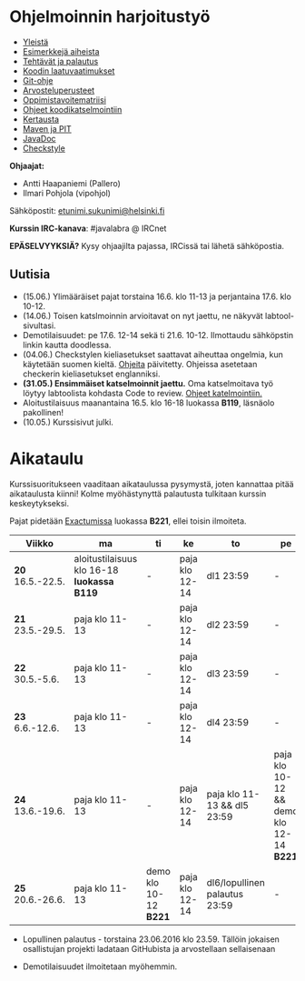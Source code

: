 # Ohjelmoinnin harjoitustyö
* [Yleistä](ohjeet/Yleistä.md)
* [Esimerkkejä aiheista](ohjeet/Esimerkkejä-aiheista.md)
* [Tehtävät ja palautus](ohjeet/Tehtävät-ja-palautus.md)
* [Koodin laatuvaatimukset](ohjeet/Koodin-laatuvaatimukset.md)
* [Git-ohje](ohjeet/Git-ohje.md)
* [Arvosteluperusteet](ohjeet/Arvosteluperusteet.md)
* [Oppimistavoitematriisi](http://www.cs.helsinki.fi/courses/58160/matriisi)
* [Ohjeet koodikatselmointiin](ohjeet/Koodikatselmointi.md)
* [Kertausta](ohjeet/Kertausta.md)
* [Maven ja PIT](ohjeet/Maven-ja-PIT.md)
* [JavaDoc](ohjeet/JavaDoc.md)
* [Checkstyle](ohjeet/Checkstyle.md)

**Ohjaajat:**
* Antti Haapaniemi (Pallero)
* Ilmari Pohjola (vipohjol)

Sähköpostit: etunimi.sukunimi@helsinki.fi

**Kurssin IRC-kanava**:
\#javalabra @ IRCnet

**EPÄSELVYYKSIÄ?** Kysy ohjaajilta pajassa, IRCissä tai lähetä sähköpostia.

## Uutisia
* (15.06.) Ylimääräiset pajat torstaina 16.6. klo 11-13 ja perjantaina 17.6. klo 10-12.
* (14.06.) Toisen katslmoinnin arvioitavat on nyt jaettu, ne näkyvät labtool-sivultasi.
* Demotilaisuudet: pe 17.6. 12-14 sekä ti 21.6. 10-12. Ilmottaudu sähköpstin linkin kautta doodlessa.
* (04.06.) Checkstylen kieliasetukset saattavat aiheuttaa ongelmia, kun käytetään suomen kieltä. [Ohjeita](ohjeet/Checkstyle.md) päivitetty. Ohjeissa asetetaan checkerin kieliasetukset englanniksi.
* **(31.05.) Ensimmäiset katselmoinnit jaettu.** Oma katselmoitava työ löytyy labtoolista kohdasta Code to review. [Ohjeet katelmointiin.](ohjeet/Koodikatselmointi.md)
* Aloitustilaisuus maanantaina 16.5. klo 16-18 luokassa **B119**, läsnäolo pakollinen!
* (10.05.) Kurssisivut julki.

# Aikataulu

Kurssisuoritukseen vaaditaan aikataulussa pysymystä, joten kannattaa pitää aikataulusta kiinni! Kolme myöhästynyttä palautusta tulkitaan kurssin keskeytykseksi.

Pajat pidetään [Exactumissa](http://www.helsinki.fi/teknos/opetustilat/kumpula/gh2b/default.htm) luokassa **B221**, ellei toisin ilmoiteta.

| Viikko | ma | ti | ke | to | pe | la | su |
| --- | --- | --- | --- | --- | --- | --- | --- |
| **20** <br> 16.5.-22.5. | aloitustilaisuus klo 16-18 **luokassa B119** | - | paja klo 12-14 | dl1  23:59 | - | - | - |
| **21** <br> 23.5.-29.5. | paja klo 11-13 | - | paja klo 12-14 | dl2  23:59 | - | - | - |
| **22** <br> 30.5.-5.6.  | paja klo 11-13 | - | paja klo 12-14 | dl3  23:59 | - | - | Katselmointi1  23:59 |
| **23** <br> 6.6.-12.6.  | paja klo 11-13 | - | paja klo 12-14 | dl4  23:59 | - | - | - |
| **24** <br> 13.6.-19.6. | paja klo 11-13 | - | paja klo 12-14 | paja klo 11-13 && dl5  23:59 | paja klo 10-12 && demo klo 12-14 **B221** | - | Katselmointi2  23:59 |
| **25** <br> 20.6.-26.6. | paja klo 11-13 | demo klo 10-12 **B221** | paja klo 12-14 | dl6/lopullinen palautus  23:59 | - | - | - |

* Lopullinen palautus - torstaina 23.06.2016 klo 23.59. Tällöin jokaisen osallistujan projekti ladataan GitHubista ja arvostellaan sellaisenaan

* Demotilaisuudet ilmoitetaan myöhemmin.
